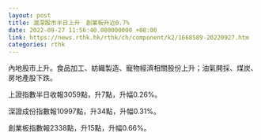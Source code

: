 ```yaml
---
layout: post
title: 滬深股市半日上升　創業板升近0.7%
date: 2022-09-27 11:56:40.000000000 +08:00
link: https://news.rthk.hk/rthk/ch/component/k2/1668589-20220927.htm
categories: rthk
---
```


內地股市上升。食品加工、紡織製造、寵物經濟相關股份上升；油氣開採、煤炭、房地產股下跌。

上證指數半日收報3059點，升7點，升幅0.26%。

深證成份指數報10997點，升34點，升幅0.31%。

創業板指數報2338點，升15點，升幅0.66%。

